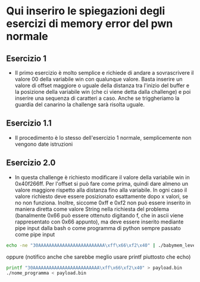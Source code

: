 # Qui inseriro le spiegazioni degli esercizi di memory error del pwn normale

## Esercizio 1

+ Il primo esercizio è molto semplice e richiede di andare a sovrascrivere il valore 00 della variabile win con qualunque valore. Basta inserire un valore di offset maggiore o uguale della distanza tra l'inizio del buffer e la posizione della variabile win (che ci viene detta dalla challenge) e poi inserire una sequenza di caratteri a caso. Anche se triggheriamo la guardia del canarino la challenge sarà risolta uguale.

## Esercizio 1.1

+ Il procedimento è lo stesso dell'esercizio 1 normale, semplicemente non vengono date istruzioni

## Esercizio 2.0

+ In questa challenge è richiesto modificare il valore della variabile win in 0x40f266ff. Per l'offset si può fare come prima, quindi dare almeno un valore maggiore rispetto alla distanza fino alla variabile. In ogni caso il valore richiesto deve essere posizionato esattamente dopo x valori, se no non funziona. Inoltre, siccome 0xff e 0xf2 non può essere inserito in maniera diretta come valore String nella richiesta del problema (banalmente 0x66 può essere ottenuto digitando f, che in ascii viene rappresentato con 0x66 appunto), ma deve essere inserito mediante pipe input dalla bash o come programma di python sempre passato come pipe input

```sh
echo -ne "30AAAAAAAAAAAAAAAAAAAAAAAAA\xff\x66\xf2\x40" | ./babymem_level2.0
```

oppure (notifico anche che sarebbe meglio usare printf piuttosto che echo)

```sh
printf "30AAAAAAAAAAAAAAAAAAAAAAAAA\xff\x66\xf2\x40" > payload.bin
./nome_programma < payload.bin
```



